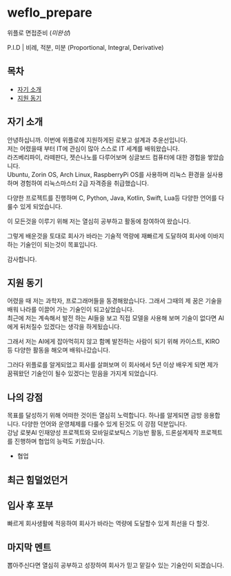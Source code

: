 # weflo_prepare
위플로 면접준비 (*미완성*)

P.I.D | 비례, 적분, 미분 (Proportional, Integral, Derivative)

## 목차

* [자기 소개](#자기-소개)
* [지원 동기](#지원-동기)


## 자기 소개

안녕하십니까. 이번에 위플로에 지원하게된 로봇고 설계과 추윤선입니다. <br>
저는 어렸을때 부터 IT에 관심이 많아 스스로 IT 세계를 배워왔습니다. <br>
라즈베리파이, 라떼판다, 젯슨나노를 다루어보며 싱글보드 컴퓨터에 대한 경헙을 쌓았습니다. <br>
Ubuntu, Zorin OS, Arch Linux, RaspberryPi OS를 사용하며 리눅스 환경을 실사용하며 경험하여 리눅스마스터 2급 자격증을 취급했습니다. <br>

다양한 프로젝트를 진행하며 C, Python, Java, Kotlin, Swift, Lua등 다양한 언어를 다룰수 있게 되었습니다.

이 모든것을 이루기 위해 저는 열심히 공부하고 활동에 참여하여 왔습니다.

그렇게 배운것을 토대로 회사가 바라는 기술적 역량에 재빠르게 도달하여 회사에 이바지하는 기술인이 되는것이 목표입니다.

감사합니다.

## 지원 동기
어렸을 때 저는 과학자, 프로그래머들을 동경해왔습니다. 그래서 그때의 제 꿈은 기술을 배워 나라를 이끌어 가는 기술인이 되고싶었습니다. <br>
최근에 저는 계속해서 발전 하는 AI들을 보고 직접 모델을 사용해 보며 기술이 없다면 AI에게 뒤처질수 있겠다는 생각을 하게됬습니다. <br>

그래서 저는 AI에게 잡아먹히지 않고 함꼐 발전하는 사람이 되기 위해 카이스트, KIRO등 다양한 활동을 해오며 배워나갔습니다.

그러다 위플로를 알게되었고 회사를 살펴보며 이 회사에서 5년 이상 배우게 되면 제가 꿈꿔왔던 기술인이 될수 있겠다는 믿음을 가지게 되었습니다.

## 나의 강점

목표를 달성하기 위해 어떠한 것이든 열심히 노력합니다. 하나를 알게되면 금방 응용합니다. 다양한 언어와 운영체제를 다룰수 있게 된것도 이 강점 덕분입니다. <br>
강남 로봇AI 인재양성 프로젝트와 모바일로보틱스 기능반 활동, 드론설계제작 프로젝트를 진행하며 협업의 능력도 키웠습니다.  <br>
+ 협업

## 최근 힘덜었던거


## 입사 후 포부
빠르게 회사생활에 적응하여 회사가 바라는 역량에 도달할수 있게 최선을 다 할것.

## 마지막 멘트
뽑아주신다면 열심히 공부하고 성장하여 회사가 믿고 맡길수 있는 기술인이 되겠습니다.
